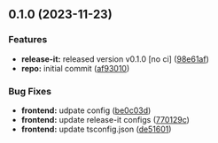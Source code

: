 

## 0.1.0 (2023-11-23)


### Features

* **release-it:** released version v0.1.0 [no ci] ([98e61af](https://github.com/mbellamj/monorepo-config/commit/98e61afc3a7d685935f9d4eee40e9058447cdf82))
* **repo:** initial commit ([af93010](https://github.com/mbellamj/monorepo-config/commit/af93010ca550bf37e629052a65fcb7028b5be054))


### Bug Fixes

* **frontend:** udpate config ([be0c03d](https://github.com/mbellamj/monorepo-config/commit/be0c03d859bea977fc4205bdb82627013c1ce685))
* **frontend:** update release-it configs ([770129c](https://github.com/mbellamj/monorepo-config/commit/770129cd728de62e774e0beb480aaef3a4f53da4))
* **frontend:** update tsconfig.json ([de51601](https://github.com/mbellamj/monorepo-config/commit/de51601d5aa17d24d62ba8f1f40bee1964a29a86))